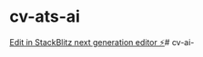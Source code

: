 # cv-ats-ai

[Edit in StackBlitz next generation editor ⚡️](https://stackblitz.com/~/github.com/patgarcia66240-cmd/cv-ats-ai)# cv-ai-
